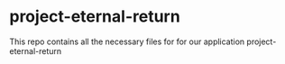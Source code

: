 # project-eternal-return
This repo contains all the necessary files for for our application project-eternal-return